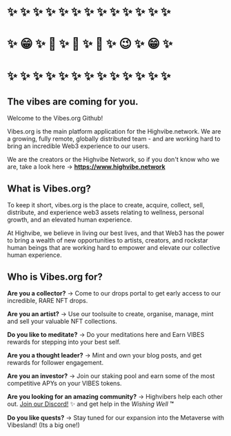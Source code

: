 # ✨ ✨ ✨ ✨ ✨ ✨ ✨ ✨ ✨ ✨ ✨ ✨ ✨
# ✨ 😁 ✨ 🧐 ✨ 🤫 ✨ 🤑 ✨ 😉 ✨ 😁 ✨
# ✨ ✨ ✨ ✨ ✨ ✨ ✨ ✨ ✨ ✨ ✨ ✨ ✨

## The vibes are coming for you. 

Welcome to the Vibes.org Github!

Vibes.org is the main platform application for the Highvibe.network. We are a growing, fully remote, globally distributed team - and are working hard to bring an incredible Web3 experience to our users.

We are the creators or the Highvibe Network, so if you don't know who we are, take a look here → **https://www.highvibe.network**

## What is Vibes.org?
To keep it short, vibes.org is the place to create, acquire, collect, sell, distribute, and experience web3 assets relating to wellness, personal growth, and an elevated human experience.

At Highvibe, we believe in living our best lives, and that Web3 has the power to bring a wealth of new opportunities to artists, creators, and rockstar human beings that are working hard to empower and elevate our collective human experience. 

## Who is Vibes.org for?

**Are you a collector?** → Come to our drops portal to get early access to our incredible, RARE NFT drops.

**Are you an artist?** → Use our toolsuite to create, organise, manage, mint and sell your valuable NFT collections.

**Do you like to meditate?** → Do your meditations here and Earn VIBES rewards for stepping into your best self.

**Are you a thought leader?** → Mint and own your blog posts, and get rewards for follower engagement.

**Are you an investor?** → Join our staking pool and earn some of the most competitive APYs on your VIBES tokens.

**Are you looking for an amazing community?** → Highvibers help each other out. [Join our Discord!](https://discord.gg/T9RGy3ak7Q "Join our Discord!") ✨ and get help in the *Wishing Well* **™️**

**Do you like quests?** → Stay tuned for our expansion into the Metaverse with Vibesland! (Its a big one!)
